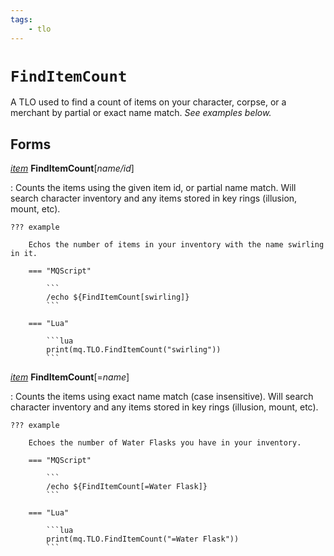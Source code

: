 ```yaml
---
tags:
    - tlo
---
```

# `FindItemCount`

A TLO used to find a count of items on your character, corpse, or a merchant by partial or exact name match. _See examples below._

## Forms

[_item_][item] **FindItemCount**[_name/id_]

:   Counts the items using the given item id, or partial name match. Will search character
    inventory and any items stored in key rings (illusion, mount, etc).

    ??? example

        Echos the number of items in your inventory with the name swirling in it.

        === "MQScript"

            ```
            /echo ${FindItemCount[swirling]}
            ```

        === "Lua"

            ```lua
            print(mq.TLO.FindItemCount("swirling"))
            ```


[_item_][item] **FindItemCount**[=_name_]

:   Counts the items using exact name match (case insensitive). Will search character inventory
    and any items stored in key rings (illusion, mount, etc).

    ??? example

        Echoes the number of Water Flasks you have in your inventory.

        === "MQScript"

            ```
            /echo ${FindItemCount[=Water Flask]}
            ```

        === "Lua"

            ```lua
            print(mq.TLO.FindItemCount("=Water Flask"))
            ```


[item]: ../data-types/datatype-item.md
